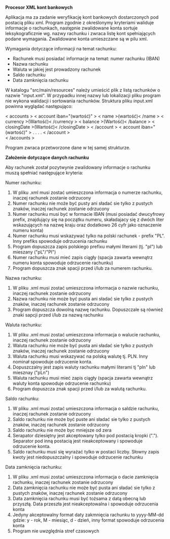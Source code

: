 <b><strong>Procesor XML kont bankowych</strong></b>

Aplikacja ma za zadanie weryfikację kont bankowych dostarczonych pod postacią pliku xml.
Program zgodnie z określonymy kryteriami waliduje informacje o rachunkach, następnie zwalidowane konta sortuje leksykograficznie wg. nazwy rachunku i zwraca listę kont spełniających podane wymagania.
Zwalidowane konta umieszczane są w pilu xml.

Wymagania dotyczące informacji na temat rachunku:
- Rachunek musi posiadać informacje na temat: numer rachunku (IBAN)
- Nazwa rachunku
- Waluta w jakiej jest prowadzony rachunek
- Saldo rachunku
- Data zamknięcia rachunku

W katalogu "src/main/resources" należy umieścić plik z listą rachunków o nazwie "input.xml". W przypadku innej nazwy lub lokalizacji pliku program nie wykona walidacji i sortowania rachunków.
Struktura pliku input.xml powinna wyglądać następująco:

< accounts >
	< account iban="(wartość)" >
		< name >(wartość)< /name >
		< currency >(Wartość)< /currency >
		< balance >(Wartość)< /balance >
		< closingDate >(Wartość)< /closingDate >
	< /account >
	< account iban="(wartość)" >
    	.
	    .
	    .
	    .
	< /account >   
< /accounts >

Program zwraca przetworzone dane w tej samej strukturze.

<b>Założenie dotyczące danych rachunku</b>

Aby rachunek został pozytwynie zwalidowany informacje o rachunku muszą spełniać następujące kryteria:

Numer rachunku:
1. W pliku .xml musi zostać umieszczona informacja o numerze rachunku, inaczej rachunek zostanie odrzucony
2. Numer rachunku nie może być pusty ani sładać sie tylko z pustych znaków, inaczej rachunek zostanie odrzucony
3. Numer rachunku musi być w formacie IBAN (musi posiadać dwucyfrowy prefix, znajdujący się na początku numeru, skaładajacy się z dwóch liter wskazujących na nazwę kraju oraz dodatkowo 26 cyfr jako oznaczenie numeru konta)
4. Numer rachunku musi wskazywać tylko na polski rachunek - prefix "PL". Inny prefiks spowoduje odrzucenia rachunku
5. Program dopuszcza zapis polskiego prefixu małymi literami (tj. "pl") lub mieszany ("pL"/"Pl")
6. Numer rachunku musi mieć zapis ciągły (spacja zawarta wewnątrz numeru konta spowoduje odrzucenie rachunku)
7. Program dopuszcza znak spacji przed i/lub za numerem rachunku.

Nazwa rachunku:
1. W pliku .xml musi zostać umieszczona informacja o nazwie rachunku, inaczej rachunek zostanie odrzucony
2. Nazwa rachunku nie może być pusta ani sładać sie tylko z pustych znaków, inaczej rachunek zostanie odrzucony
3. Program dopuszcza dowolną nazwę rachunku. Dopuszczale są również znaki sapcji przed i/lub za nazwą rachunku

Waluta rachunku:
1. W pliku .xml musi zostać umieszczona informacja o walucie rachunku, inaczej rachunek zostanie odrzucony
2. Waluta rachunku nie może być pusta ani sładać sie tylko z pustych znaków, inaczej rachunek zostanie odrzucony
3. Waluta rachunku musi wskazywać na polską walutę tj. PLN. Inny nominał spowoduje odrzucenie konta.
4. Dopuszczalny jest zapis waluty rachunku małymi literami tj "pln" lub miesznay ("pLn")
5. Waluta rachunku musi mieć zapis ciągły (spacja zawarta wewnątrz waluty konta spowoduje odrzucenie rachunku)
6. Program dopuszcza znak spacji przed i/lub za walutą rachunku.

Saldo rachunku:
1. W pliku .xml musi zostać umieszczona informacja o saldzie rachunku, inaczej rachunek zostanie odrzucony
2. Saldo rachunku nie może być puste ani sładać sie tylko z pustych znaków, inaczej rachunek zostanie odrzucony
3. Saldo rachunku nie może byc mniejsze od zera
4. Serapator dziesiętny jest akceptowany tylko pod postacią kropki ("."). Separator pod inną postacią jest nieakceptowany i spowoduje odrzucenie konta.
5. Saldo rachunku musi się wyrażać tylko w postaci liczby. Słowny zapis kwoty jest niedopuszczalny i spowoduje odrzucenie rachunku

Data zamknięcia rachunku:
1. W pliku .xml musi zostać umieszczona informacja o dacie zamknięcia rachunku, inaczej rachunek zostanie odrzucony
2. Data zamknięcia rachunku nie może być pusta ani sładać sie tylko z pustych znaków, inaczej rachunek zostanie odrzucony
3. Data zamknięcia rachunku musi być tożsama z datą obecną lub przyszłą. Data przeszła jest nieakceptowalna i spowoduje odrzucenia konta
4. Jedyny akceptowalny format daty zakmnięcia rachunku to yyyy-MM-dd gdzie: y - rok, M - miesiąc, d - dzień, inny format spowoduje odrzucenia konta
5. Program nie uwzględnia stref czasowych
